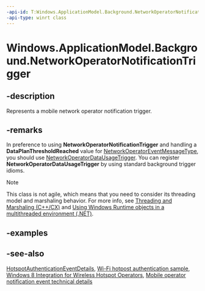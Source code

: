 ```yaml
---
-api-id: T:Windows.ApplicationModel.Background.NetworkOperatorNotificationTrigger
-api-type: winrt class
---
```


<!-- Class syntax.
public class NetworkOperatorNotificationTrigger : Windows.ApplicationModel.Background.IBackgroundTrigger, Windows.ApplicationModel.Background.INetworkOperatorNotificationTrigger
-->

# Windows.ApplicationModel.Background.NetworkOperatorNotificationTrigger

## -description
Represents a mobile network operator notification trigger.

## -remarks
In preference to using **NetworkOperatorNotificationTrigger** and handling a **DataPlanThresholdReached** value for [NetworkOperatorEventMessageType](../windows.networking.networkoperators/networkoperatoreventmessagetype.md), you should use [NetworkOperatorDataUsageTrigger](networkoperatordatausagetrigger.md). You can register **NetworkOperatorDataUsageTrigger** by using standard background trigger idioms.

<!-- confirmed -->
> [!NOTE]
> This class is not agile, which means that you need to consider its threading model and marshaling behavior. For more info, see [Threading and Marshaling (C++/CX)](http://msdn.microsoft.com/en-us/library/windows/apps/hh771042.aspx) and [Using Windows Runtime objects in a multithreaded environment (.NET)](https://go.microsoft.com/fwlink/p/?linkid=258277).

## -examples

## -see-also
[HotspotAuthenticationEventDetails](../windows.networking.networkoperators/hotspotauthenticationeventdetails.md), [Wi-Fi hotpost authentication sample](https://docs.microsoft.com/samples/microsoft/windows-universal-samples/hotspotauthentication/), [Windows 8 Integration for Wireless Hotspot Operators](https://docs.microsoft.com/windows-hardware/drivers/mobilebroadband/integrating-windows-with-wireless-hotspots), [Mobile operator notification event technical details](/windows-hardware/drivers/mobilebroadband/mobile-operator-notification-event-technical-details?branch=live)
